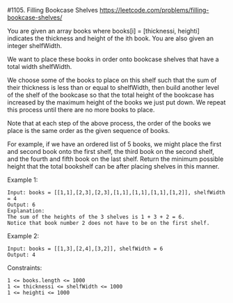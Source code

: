 #1105. Filling Bookcase Shelves
https://leetcode.com/problems/filling-bookcase-shelves/

You are given an array books where books[i] = [thicknessi, heighti] indicates the thickness and height of the ith book. You are also given an integer shelfWidth.

We want to place these books in order onto bookcase shelves that have a total width shelfWidth.

We choose some of the books to place on this shelf such that the sum of their thickness is less than or equal to shelfWidth, then build another level of the shelf of the bookcase so that the total height of the bookcase has increased by the maximum height of the books we just put down. We repeat this process until there are no more books to place.

Note that at each step of the above process, the order of the books we place is the same order as the given sequence of books.

For example, if we have an ordered list of 5 books, we might place the first and second book onto the first shelf, the third book on the second shelf, and the fourth and fifth book on the last shelf.
Return the minimum possible height that the total bookshelf can be after placing shelves in this manner.

 

Example 1:

```
Input: books = [[1,1],[2,3],[2,3],[1,1],[1,1],[1,1],[1,2]], shelfWidth = 4
Output: 6
Explanation:
The sum of the heights of the 3 shelves is 1 + 3 + 2 = 6.
Notice that book number 2 does not have to be on the first shelf.
```
Example 2:
```
Input: books = [[1,3],[2,4],[3,2]], shelfWidth = 6
Output: 4
``` 

Constraints:
```
1 <= books.length <= 1000
1 <= thicknessi <= shelfWidth <= 1000
1 <= heighti <= 1000
```